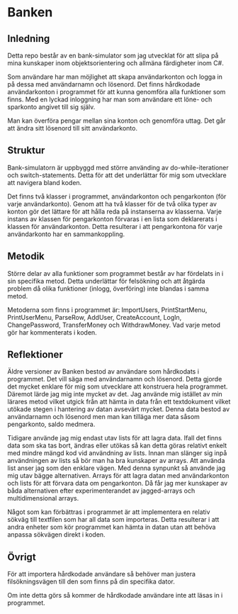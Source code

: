 # Banken

## Inledning
Detta repo består av en bank-simulator som jag utvecklat för att slipa på mina kunskaper inom objektsorientering och allmäna färdigheter inom C#.

Som användare har man möjlighet att skapa användarkonton och logga in på dessa med användarnamn och lösenord.
Det finns hårdkodade användarkonton i programmet för att kunna genomföra alla funktioner som finns.
Med en lyckad inloggning har man som användare ett löne- och sparkonto angivet till sig själv.

Man kan överföra pengar mellan sina konton och genomföra uttag. Det går att ändra sitt lösenord till sitt användarkonto.

## Struktur
Bank-simulatorn är uppbyggd med större använding av do-while-iterationer och switch-statements.
Detta för att det underlättar för mig som utvecklare att navigera bland koden.

Det finns två klasser i programmet, användarkonton och pengarkonton (för varje användarkonto).
Genom att ha två klasser för de två olika typer av konton gör det lättare för att hålla reda på instanserna av klasserna.
Varje instans av klassen för pengarkonton förvaras i en lista som deklarerats i klassen för användarkonton. 
Detta resulterar i att pengarkontona för varje användarkonto har en sammankoppling. 

## Metodik
Större delar av alla funktioner som programmet består av har fördelats in i sin specifika metod.
Detta underlättar för felsökning och att åtgärda problem då olika funktioner (inlogg, överföring) inte blandas i samma metod.

Metoderna som finns i programmet är:
ImportUsers, PrintStartMenu, PrintUserMenu, ParseRow, AddUser, CreateAccount, LogIn, ChangePassword, TransferMoney och WithdrawMoney.
Vad varje metod gör har kommenterats i koden.

## Reflektioner
Äldre versioner av Banken bestod av användare som hårdkodats i programmet. Det vill säga med användarnamn och lösenord.
Detta gjorde det mycket enklare för mig som utvecklare att konstruera hela programmet. Däremot lärde jag mig inte mycket av det.
Jag använde mig istället av min lärares metod vilket utgick från att hämta in data från ett textdokument vilket utökade stegen i hantering av datan avsevärt mycket.
Denna data bestod av användarnamn och lösenord men man kan tilläga mer data såsom pengarkonto, saldo medmera.

Tidigare använde jag mig endast utav lists för att lagra data.
Ifall det finns data som ska tas bort, ändras eller utökas så kan detta göras relativt enkelt med mindre mängd kod vid användning av lists.
Innan man slänger sig inpå användningen av lists så bör man ha bra kunskaper av arrays. Att använda list anser jag som den enklare vägen.
Med denna synpunkt så använde jag mig utav bägge alternativen. Arrays för att lagra datan med användarkonton och lists för att förvara data om pengarkonton.
Då får jag mer kunskaper av båda alternativen efter experimenterandet av jagged-arrays och multidimensional arrays.

Något som kan förbättras i programmet är att implementera en relativ sökväg till textfilen som har all data som importeras.
Detta resulterar i att andra enheter som kör programmet kan hämta in datan utan att behöva anpassa sökvägen direkt i koden.

## Övrigt
För att importera hårdkodade användare så behöver man justera filsökningsvägen till den som finns på din specifika dator.

Om inte detta görs så kommer de hårdkodade användare inte att läsas in i programmet.